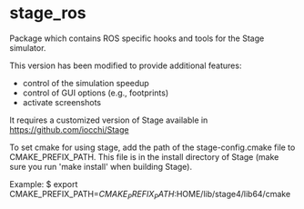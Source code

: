 # stage_ros
Package which contains ROS specific hooks and tools for the Stage simulator.

This version has been modified to provide additional features:
- control of the simulation speedup
- control of GUI options (e.g., footprints)
- activate screenshots

It requires a customized version of Stage available in
https://github.com/iocchi/Stage

To set cmake for using stage, add the path of the stage-config.cmake file
to CMAKE_PREFIX_PATH. This file is in the install directory of Stage 
(make sure you run 'make install' when building Stage).

Example:
  $ export CMAKE_PREFIX_PATH=$CMAKE_PREFIX_PATH:$HOME/lib/stage4/lib64/cmake

